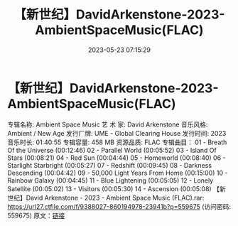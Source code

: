﻿---
title: 【新世纪】DavidArkenstone-2023-AmbientSpaceMusic(FLAC)
date: 2023-05-23 07:15:29
categories: 古典音乐、新世纪、纯音雅乐
tags: 纯音雅乐
---
# 【新世纪】DavidArkenstone-2023-AmbientSpaceMusic(FLAC)

专辑名称: Ambient Space Music
艺 术 家: David Arkenstone
音乐风格: Ambient / New Age
发行厂牌: UME - Global Clearing House
发行时间: 2023
音乐时长: 01:40:55
专辑容量: 458 MB
资源品质: FLAC
专辑曲目：
01 - Breath Of the Universe (00:12:46)
02 - Parallel World (00:05:52)
03 - Island Of Stars (00:08:21)
04 - Red Sun (00:04:44)
05 - Homeworld (00:08:40)
06 - Starlight Starbright (00:05:27)
07 - Redshift (00:09:45)
08 - Darkness Descending (00:04:42)
09 - 50,000 Light Years From Home (00:15:00)
10 - Rainbow Galaxy (00:04:45)
11 - Blue Lightening (00:05:05)
12 - Lonely Satellite (00:05:02)
13 - Visitors (00:05:30)
14 - Ascension (00:05:08)
【新世纪】David Arkenstone - 2023 - Ambient Space Music (FLAC).rar:
https://url27.ctfile.com/f/9388027-860194978-23941b?p=559675
(访问密码: 559675)
原文：[链接](https://blog.sina.com.cn/s/blog_1647c7e76010311zw.html)